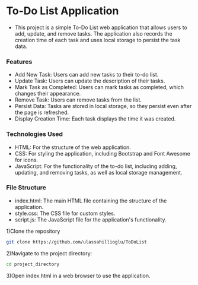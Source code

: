 <h1>To-Do List Application</h1>

* This project is a simple To-Do List web application that allows users to add, update, and remove tasks. The application also records the creation time of each task and uses local storage to persist the task data.

<h3>Features</h3>

* Add New Task: Users can add new tasks to their to-do list.
* Update Task: Users can update the description of their tasks.
* Mark Task as Completed: Users can mark tasks as completed, which changes their appearance.
* Remove Task: Users can remove tasks from the list.
* Persist Data: Tasks are stored in local storage, so they persist even after the page is refreshed.
* Display Creation Time: Each task displays the time it was created.
<h3>Technologies Used</h3>

* HTML: For the structure of the web application.
* CSS: For styling the application, including Bootstrap and Font Awesome for icons.
* JavaScript: For the functionality of the to-do list, including adding, updating, and removing tasks, as well as local storage management.
<h3>File Structure</h3>

* index.html: The main HTML file containing the structure of the application.
* style.css: The CSS file for custom styles.
* script.js: The JavaScript file for the application's functionality.

1)Clone the repository
```bash
git clone https://github.com/ulassahillioglu/ToDoList
```
2)Navigate to the project directory: 
```bash
cd project_directory
```
3)Open index.html in a web browser to use the application.
